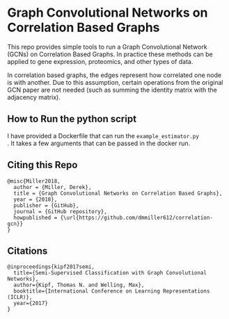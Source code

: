 # Graph Convolutional Networks on Correlation Based Graphs

This repo provides simple tools to run a Graph Convolutional Network (GCNs) on Correlation Based Graphs. 
In practice these methods can be applied to gene expression, proteomics, and other types of data. 

In correlation based graphs, the edges represent how correlated one node is with another. Due to this assumption, 
certain operations from the original GCN paper are not needed (such as summing the identity matrix with the adjacency matrix).

## How to Run the python script

I have provided a Dockerfile that can run the `example_estimator.py`\
. It takes a few arguments that can be passed in the
docker run. 


## Citing this Repo
```
@misc{Miller2018,
  author = {Miller, Derek},
  title = {Graph Convolutional Networks on Correlation Based Graphs},
  year = {2018},
  publisher = {GitHub},
  journal = {GitHub repository},
  howpublished = {\url{https://github.com/dmmiller612/correlation-gcn}}
}
```

## Citations
```
@inproceedings{kipf2017semi,
  title={Semi-Supervised Classification with Graph Convolutional Networks},
  author={Kipf, Thomas N. and Welling, Max},
  booktitle={International Conference on Learning Representations (ICLR)},
  year={2017}
}
```